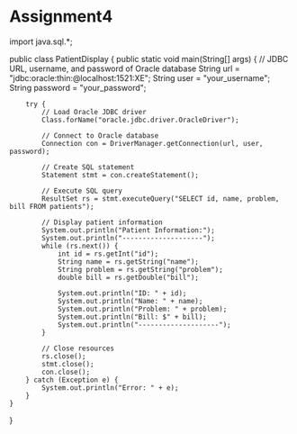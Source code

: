 # Assignment4
import java.sql.*;

public class PatientDisplay {
    public static void main(String[] args) {
        // JDBC URL, username, and password of Oracle database
        String url = "jdbc:oracle:thin:@localhost:1521:XE";
        String user = "your_username";
        String password = "your_password";

        try {
            // Load Oracle JDBC driver
            Class.forName("oracle.jdbc.driver.OracleDriver");

            // Connect to Oracle database
            Connection con = DriverManager.getConnection(url, user, password);

            // Create SQL statement
            Statement stmt = con.createStatement();

            // Execute SQL query
            ResultSet rs = stmt.executeQuery("SELECT id, name, problem, bill FROM patients");

            // Display patient information
            System.out.println("Patient Information:");
            System.out.println("--------------------");
            while (rs.next()) {
                int id = rs.getInt("id");
                String name = rs.getString("name");
                String problem = rs.getString("problem");
                double bill = rs.getDouble("bill");

                System.out.println("ID: " + id);
                System.out.println("Name: " + name);
                System.out.println("Problem: " + problem);
                System.out.println("Bill: $" + bill);
                System.out.println("--------------------");
            }

            // Close resources
            rs.close();
            stmt.close();
            con.close();
        } catch (Exception e) {
            System.out.println("Error: " + e);
        }
    }
}
